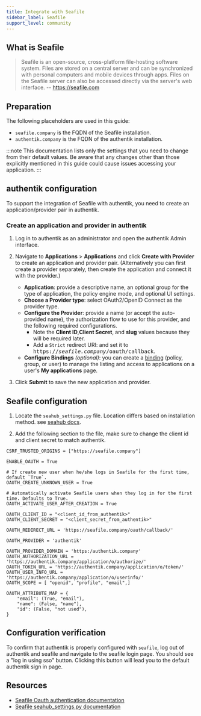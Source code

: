 ```yaml
---
title: Integrate with Seafile
sidebar_label: Seafile
support_level: community
---
```


## What is Seafile

> Seafile is an open-source, cross-platform file-hosting software system. Files are stored on a central server and can be synchronized with personal computers and mobile devices through apps. Files on the Seafile server can also be accessed directly via the server's web interface.
> -- https://seafile.com

## Preparation

The following placeholders are used in this guide:

- `seafile.company` is the FQDN of the Seafile installation.
- `authentik.company` is the FQDN of the authentik installation.

:::note
This documentation lists only the settings that you need to change from their default values. Be aware that any changes other than those explicitly mentioned in this guide could cause issues accessing your application.
:::

## authentik configuration

To support the integration of Seafile with authentik, you need to create an application/provider pair in authentik.


### Create an application and provider in authentik

1. Log in to authentik as an administrator and open the authentik Admin interface.
2. Navigate to **Applications** > **Applications** and click **Create with Provider** to create an application and provider pair. (Alternatively you can first create a provider separately, then create the application and connect it with the provider.)

    - **Application**: provide a descriptive name, an optional group for the type of application, the policy engine mode, and optional UI settings.
    - **Choose a Provider type**: select OAuth2/OpenID Connect as the provider type.
    - **Configure the Provider**: provide a name (or accept the auto-provided name), the authorization flow to use for this provider, and the following required configurations.
        - Note the **Client ID**,**Client Secret**, and **slug** values because they will be required later.
        - Add a `Strict` redirect URI: and set it to <kbd>https://<em>seafile.company</em>/oauth/callback</kbd>.
    - **Configure Bindings** _(optional)_: you can create a [binding](/docs/add-secure-apps/flows-stages/bindings/) (policy, group, or user) to manage the listing and access to applications on a user's **My applications** page.

3. Click **Submit** to save the new application and provider.

## Seafile configuration

1. Locate the `seahub_settings.py` file. Location differs based on installation method. see [seahub docs](https://manual.seafile.com/13.0/config/seahub_settings_py/).

2. Add the following section to the file, make sure to change the client id and client secret to match authentik.
```
CSRF_TRUSTED_ORIGINS = ["https://seafile.company"]

ENABLE_OAUTH = True

# If create new user when he/she logs in Seafile for the first time, default `True`.
OAUTH_CREATE_UNKNOWN_USER = True

# Automatically activate Seafile users when they log in for the first time. Defaults to True.
OAUTH_ACTIVATE_USER_AFTER_CREATION = True

OAUTH_CLIENT_ID = "<client_id_from_authentik>"
OAUTH_CLIENT_SECRET = "<client_secret_from_authentik>"

OAUTH_REDIRECT_URL = 'https://seafile.company/oauth/callback/'

OAUTH_PROVIDER = 'authentik'

OAUTH_PROVIDER_DOMAIN = 'https:/authentik.company'
OAUTH_AUTHORIZATION_URL = 'https://authentik.company/application/o/authorize/'
OAUTH_TOKEN_URL = 'https://authentik.company/application/o/token/'
OAUTH_USER_INFO_URL = 'https://authentik.company/application/o/userinfo/'
OAUTH_SCOPE = [ "openid", "profile", "email",]

OAUTH_ATTRIBUTE_MAP = {
    "email": (True, "email"),
    "name": (False, "name"),
    "id": (False, "not used"),
}
```

## Configuration verification

To confirm that authentik is properly configured with `seafile`, log out of authentik and seafile and navigate to the seafile login page. You should see a "log in using sso" button. Clicking this button will lead you to the default authentik sign in page.

## Resources

- [Seafile Oauth authentication documentation](https://manual.seafile.com/13.0/config/oauth/)
- [Seafile seahub_settings.py documentation](https://manual.seafile.com/13.0/config/seahub_settings_py/)

